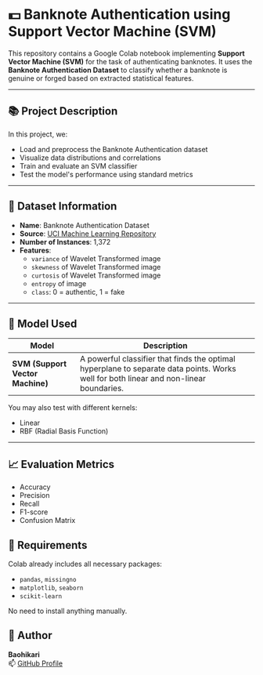 # 💵 Banknote Authentication using Support Vector Machine (SVM)

This repository contains a Google Colab notebook implementing **Support Vector Machine (SVM)** for the task of authenticating banknotes. It uses the **Banknote Authentication Dataset** to classify whether a banknote is genuine or forged based on extracted statistical features.

---

## 📚 Project Description

In this project, we:

- Load and preprocess the Banknote Authentication dataset
- Visualize data distributions and correlations
- Train and evaluate an SVM classifier
- Test the model's performance using standard metrics

---

## 🧠 Dataset Information

- **Name**: Banknote Authentication Dataset
- **Source**: [UCI Machine Learning Repository](https://archive.ics.uci.edu/ml/datasets/banknote+authentication)
- **Number of Instances**: 1,372
- **Features**:
  - `variance` of Wavelet Transformed image
  - `skewness` of Wavelet Transformed image
  - `curtosis` of Wavelet Transformed image
  - `entropy` of image
  - `class`: 0 = authentic, 1 = fake

---

## 🧪 Model Used

| Model | Description |
|-------|-------------|
| **SVM (Support Vector Machine)** | A powerful classifier that finds the optimal hyperplane to separate data points. Works well for both linear and non-linear boundaries.|

You may also test with different kernels:
- Linear
- RBF (Radial Basis Function)

---

## 📈 Evaluation Metrics

- Accuracy
- Precision
- Recall
- F1-score
- Confusion Matrix


## 📌 Requirements

Colab already includes all necessary packages:
- `pandas`, `missingno`
- `matplotlib`, `seaborn`
- `scikit-learn`

No need to install anything manually.

## 🙋 Author

**Baohikari**  
📫 [GitHub Profile](https://github.com/Baohikari)

